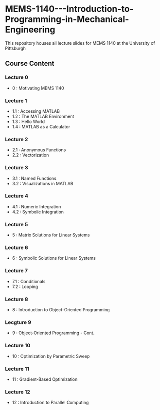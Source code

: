 # MEMS-1140---Introduction-to-Programming-in-Mechanical-Engineering

This repository houses all lecture slides for MEMS 1140 at the University of Pittsburgh

## Course Content

### Lecture 0

- 0 : Motivating MEMS 1140

### Lecture 1

- 1.1 : Accessing MATLAB
- 1.2 : The MATLAB Environment
- 1.3 : Hello World
- 1.4 : MATLAB as a Calculator

### Lecture 2

- 2.1 : Anonymous Functions
- 2.2 : Vectorization

### Lecture 3

- 3.1 : Named Functions
- 3.2 : Visualizations in MATLAB

### Lecture 4

- 4.1 : Numeric Integration
- 4.2 : Symbolic Integration

### Lecture 5

- 5 : Matrix Solutions for Linear Systems

### Lecture 6

- 6 : Symbolic Solutions for Linear Systems

### Lecture 7

- 7.1 : Conditionals
- 7.2 : Looping

### Lecture 8

- 8 : Introduction to Object-Oriented Programming

### Lecgture 9

- 9 : Object-Oriented Programming - Cont.

### Lecture 10

- 10 : Optimization by Parametric Sweep

### Lecture 11

- 11 : Gradient-Based Optimization

### Lecture 12

- 12 : Introduction to Parallel Computing